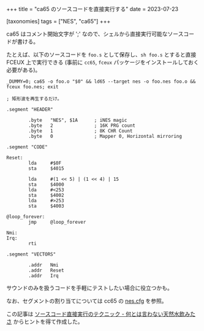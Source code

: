 +++
title = "ca65 のソースコードを直接実行する"
date = 2023-07-23

[taxonomies]
tags = ["NES", "ca65"]
+++

ca65 はコメント開始文字が ';' なので、シェルから直接実行可能なソースコードが書ける。

たとえば、以下のソースコードを `foo.s` として保存し、`sh foo.s` とすると直接 FCEUX 上で実行できる
(事前に `cc65`, `fceux` パッケージをインストールしておく必要がある)。

```ca65
_DUMMY=0; ca65 -o foo.o "$0" && ld65 --target nes -o foo.nes foo.o && fceux foo.nes; exit

; 矩形波を再生するだけ。

.segment "HEADER"

        .byte   "NES", $1A      ; iNES magic
        .byte   2               ; 16K PRG count
        .byte   1               ; 8K CHR Count
        .byte   0               ; Mapper 0, Horizontal mirroring

.segment "CODE"

Reset:
        lda     #$0F
        sta     $4015

        lda     #(1 << 5) | (1 << 4) | 15
        sta     $4000
        lda     #<253
        sta     $4002
        lda     #>253
        sta     $4003

@loop_forever:
        jmp     @loop_forever

Nmi:
Irq:
        rti

.segment "VECTORS"

        .addr   Nmi
        .addr   Reset
        .addr   Irq
```

サウンドのみを扱うコードを手軽にテストしたい場合に役立つかも。

なお、セグメントの割り当てについては cc65 の [nes.cfg](https://github.com/cc65/cc65/blob/ce3bcadd24d3af05dc30f542722f6efb66382e82/cfg/nes.cfg) を参照。

この記事は [ソースコード直接実行のテクニック - 何とは言わない天然水飲みたさ](https://blog.cardina1.red/2017/04/02/direct-source-execution/) からヒントを得て作成した。
